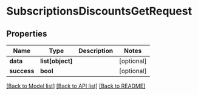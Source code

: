 # SubscriptionsDiscountsGetRequest

## Properties
Name | Type | Description | Notes
------------ | ------------- | ------------- | -------------
**data** | **list[object]** |  | [optional] 
**success** | **bool** |  | [optional] 

[[Back to Model list]](../README.md#documentation-for-models) [[Back to API list]](../README.md#documentation-for-api-endpoints) [[Back to README]](../README.md)

